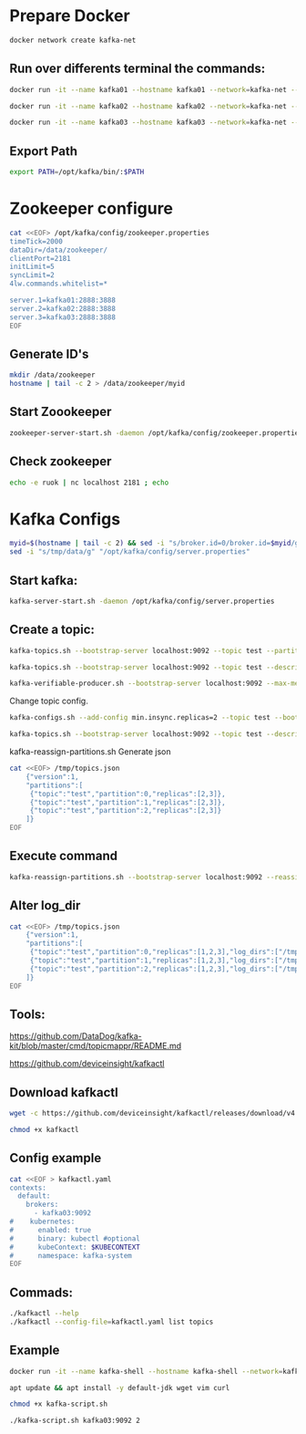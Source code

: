 # Prepare Docker

```bash
docker network create kafka-net
```
## Run over differents terminal the commands:
```bash
docker run -it --name kafka01 --hostname kafka01 --network=kafka-net --tmpfs /data:noexec,size=10000000,mode=1777 --rm apache/kafka:3.7.1 bash
```
```bash
docker run -it --name kafka02 --hostname kafka02 --network=kafka-net --tmpfs /data:noexec,size=100000000,mode=1777 --rm apache/kafka:3.7.1 bash
```
```bash
docker run -it --name kafka03 --hostname kafka03 --network=kafka-net --tmpfs /data:noexec,size=100000000,mode=1777 --rm apache/kafka:3.7.1 bash
```

## Export Path

```bash
export PATH=/opt/kafka/bin/:$PATH
```

# Zookeeper configure

```bash
cat <<EOF> /opt/kafka/config/zookeeper.properties
timeTick=2000
dataDir=/data/zookeeper/
clientPort=2181
initLimit=5
syncLimit=2
4lw.commands.whitelist=*

server.1=kafka01:2888:3888
server.2=kafka02:2888:3888
server.3=kafka03:2888:3888
EOF
```
## Generate ID's
```bash
mkdir /data/zookeeper
hostname | tail -c 2 > /data/zookeeper/myid
```


## Start Zoookeeper
```bash
zookeeper-server-start.sh -daemon /opt/kafka/config/zookeeper.properties
```

## Check zookeeper
```bash
echo -e ruok | nc localhost 2181 ; echo
```

# Kafka Configs
```bash
myid=$(hostname | tail -c 2) && sed -i "s/broker.id=0/broker.id=$myid/g" "/opt/kafka/config/server.properties"
sed -i "s/tmp/data/g" "/opt/kafka/config/server.properties"
```

## Start kafka:
```bash
kafka-server-start.sh -daemon /opt/kafka/config/server.properties
```

## Create a topic:
```bash
kafka-topics.sh --bootstrap-server localhost:9092 --topic test --partitions 3 --create --replication-factor 3 --config min.insync.replicas=3
```

```bash
kafka-topics.sh --bootstrap-server localhost:9092 --topic test --describe
```

```bash
kafka-verifiable-producer.sh --bootstrap-server localhost:9092 --max-messages 1000000 --topic test
```

Change topic config.
```bash
kafka-configs.sh --add-config min.insync.replicas=2 --topic test --bootstrap-server localhost:9092 --alter
```

```bash
kafka-topics.sh --bootstrap-server localhost:9092 --topic test --describe
```

kafka-reassign-partitions.sh 
Generate json
```bash
cat <<EOF> /tmp/topics.json
    {"version":1,
    "partitions":[
     {"topic":"test","partition":0,"replicas":[2,3]},
     {"topic":"test","partition":1,"replicas":[2,3]},
     {"topic":"test","partition":2,"replicas":[2,3]}
    ]}
EOF
```

## Execute command

```bash
kafka-reassign-partitions.sh --bootstrap-server localhost:9092 --reassignment-json-file /tmp/topics.json --execute
```

## Alter log_dir
```bash
cat <<EOF> /tmp/topics.json
    {"version":1,
    "partitions":[
     {"topic":"test","partition":0,"replicas":[1,2,3],"log_dirs":["/tmp/kafka-logs","any","any"]},
     {"topic":"test","partition":1,"replicas":[1,2,3],"log_dirs":["/tmp/kafka-logs","any","any"]},
     {"topic":"test","partition":2,"replicas":[1,2,3],"log_dirs":["/tmp/kafka-logs","any","any"]}
    ]}
EOF
```

## Tools: 

https://github.com/DataDog/kafka-kit/blob/master/cmd/topicmappr/README.md

https://github.com/deviceinsight/kafkactl

## Download kafkactl

```bash
wget -c https://github.com/deviceinsight/kafkactl/releases/download/v4.0.0/kafkactl_4.0.0_linux_amd64.tar.gz -O - | tar -xz

chmod +x kafkactl
```

## Config example
```bash
cat <<EOF > kafkactl.yaml
contexts:
  default:
    brokers:
      - kafka03:9092
#    kubernetes:
#      enabled: true
#      binary: kubectl #optional
#      kubeContext: $KUBECONTEXT
#      namespace: kafka-system
EOF
```

## Commads: 

```bash
./kafkactl --help
./kafkactl --config-file=kafkactl.yaml list topics
```

## Example
```bash
docker run -it --name kafka-shell --hostname kafka-shell --network=kafka-net -e DEBIAN_FRONTEND=noninteractive -v $PWD:/data --rm ubuntu bash

apt update && apt install -y default-jdk wget vim curl

chmod +x kafka-script.sh

./kafka-script.sh kafka03:9092 2
```